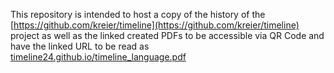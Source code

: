 This repository is intended to host a copy of the history of the [https://github.com/kreier/timeline](https://github.com/kreier/timeline) project as well as the linked created PDFs to be accessible via QR Code and have the linked URL to be read as [timeline24.github.io/timeline_language.pdf](timeline24.github.io/timeline_en.pdf)

<!---
timeline24/timeline24 is a ✨ special ✨ repository because its `README.md` (this file) appears on your GitHub profile.
You can click the Preview link to take a look at your changes.
--->
